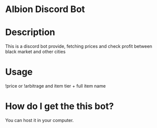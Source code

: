 # Albion Discord Bot

# Description
This is a discord bot provide, fetching prices and check profit between black market and other cities

# Usage
!price or !arbitrage and item tier + full item name


# How do I get the this bot?
You can host it in your computer.

